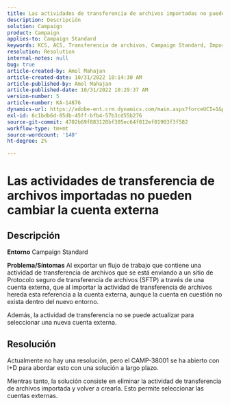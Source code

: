 ```yaml
---
title: Las actividades de transferencia de archivos importadas no pueden cambiar la cuenta externa
description: Descripción
solution: Campaign
product: Campaign
applies-to: Campaign Standard
keywords: KCS, ACS, Transferencia de archivos, Campaign Standard, Importar, Exportar, Flujo de trabajo
resolution: Resolution
internal-notes: null
bug: true
article-created-by: Amol Mahajan
article-created-date: 10/31/2022 10:14:30 AM
article-published-by: Amol Mahajan
article-published-date: 10/31/2022 10:29:37 AM
version-number: 5
article-number: KA-14876
dynamics-url: https://adobe-ent.crm.dynamics.com/main.aspx?forceUCI=1&pagetype=entityrecord&etn=knowledgearticle&id=955df4cb-0459-ed11-9561-6045bd006079
exl-id: 6c1bdb6d-05db-45ff-bfb4-57b3cd55b276
source-git-commit: 4702b69f883128bf305ec64f012ef01903f3f582
workflow-type: tm+mt
source-wordcount: '140'
ht-degree: 2%

---
```


# Las actividades de transferencia de archivos importadas no pueden cambiar la cuenta externa

## Descripción

<b>Entorno</b>
Campaign Standard


<b>Problema/Síntomas</b>
Al exportar un flujo de trabajo que contiene una actividad de transferencia de archivos que se está enviando a un sitio de Protocolo seguro de transferencia de archivos (SFTP) a través de una cuenta externa, que al importar la actividad de transferencia de archivos hereda esta referencia a la cuenta externa, aunque la cuenta en cuestión no exista dentro del nuevo entorno.

Además, la actividad de transferencia no se puede actualizar para seleccionar una nueva cuenta externa.


## Resolución


Actualmente no hay una resolución, pero el CAMP-38001 se ha abierto con I+D para abordar esto con una solución a largo plazo.

Mientras tanto, la solución consiste en eliminar la actividad de transferencia de archivos importada y volver a crearla. Esto permite seleccionar las cuentas externas.
